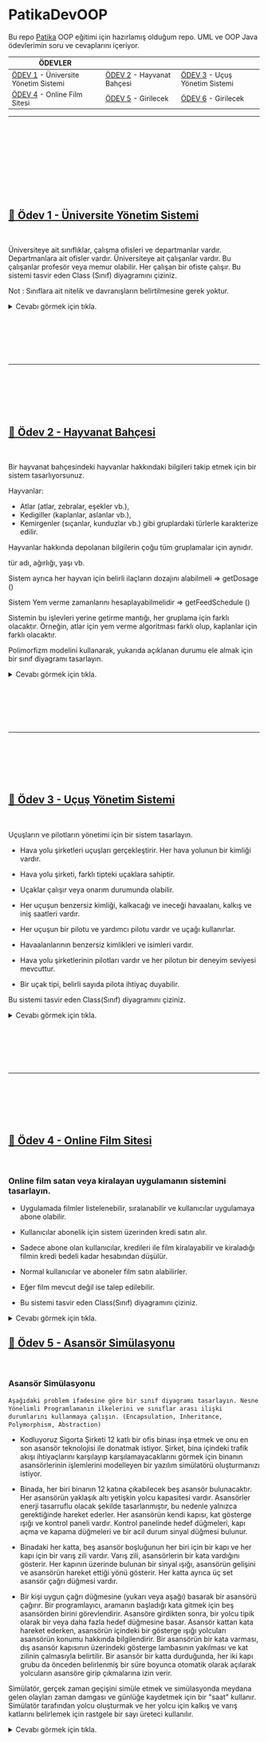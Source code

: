 # PatikaDevOOP

Bu repo [Patika](https://patika.dev) OOP eğitimi için hazırlamış olduğum repo. UML ve OOP Java ödevlerimin soru ve cevaplarını içeriyor.

| ÖDEVLER |  |  |
|-----|-----|-----|
| [ÖDEV 1](https://github.com/furkanaliunal/PatikaDevOOP#-%C3%B6dev-1---%C3%BCniversite-y%C3%B6netim-sistemi) - Üniversite Yönetim Sistemi | [ÖDEV 2](https://github.com/furkanaliunal/PatikaDevOOP#-%C3%B6dev-2---hayvanat-bah%C3%A7esi) - Hayvanat Bahçesi | [ÖDEV 3](https://github.com/furkanaliunal/PatikaDevOOP#-%C3%B6dev-3---u%C3%A7u%C5%9F-y%C3%B6netim-sistemi) - Uçuş Yönetim Sistemi
| [ÖDEV 4](https://github.com/furkanaliunal/PatikaDevOOP#-%C3%B6dev-4---online-film-sitesi) - Online Film Sitesi | [ÖDEV 5](#) - Girilecek | [ÖDEV 6](#) - Girilecek

---
<p>&nbsp;</p>
<p>&nbsp;</p>
<p>&nbsp;</p>
<p>&nbsp;</p>
<p>&nbsp;</p>

## [📖 Ödev 1 - Üniversite Yönetim Sistemi](#-%C3%B6dev-1---%C3%BCniversite-y%C3%B6netim-sistemi)
<p>&nbsp;</p>

Üniversiteye ait sınıflıklar, çalışma ofisleri ve departmanlar vardır.
Departmanlara ait ofisler vardır.
Üniversiteye ait çalışanlar vardır. Bu çalışanlar profesör veya memur olabilir.
Her çalışan bir ofiste çalışır.
Bu sistemi tasvir eden Class (Sınıf) diyagramını çiziniz.

Not : Sınıflara ait nitelik ve davranışların belirtilmesine gerek yoktur.

<details>
<summary>Cevabı görmek için tıkla.</summary>
  
![soru1](src/1.png)
</details>


<p>&nbsp;</p>
<p>&nbsp;</p>
<p>&nbsp;</p>

---


<p>&nbsp;</p>
<p>&nbsp;</p>
<p>&nbsp;</p>

## [📖 Ödev 2 - Hayvanat Bahçesi](#-%C3%B6dev-2---hayvanat-bah%C3%A7esi)
<p>&nbsp;</p>

Bir hayvanat bahçesindeki hayvanlar hakkındaki bilgileri takip etmek için bir sistem tasarlıyorsunuz.
<p></p>


Hayvanlar:

- Atlar (atlar, zebralar, eşekler vb.),
- Kedigiller (kaplanlar, aslanlar vb.),
- Kemirgenler (sıçanlar, kunduzlar vb.) gibi gruplardaki türlerle karakterize edilir.

Hayvanlar hakkında depolanan bilgilerin çoğu tüm gruplamalar için aynıdır.

tür adı, ağırlığı, yaşı vb.

Sistem ayrıca her hayvan için belirli ilaçların dozajını alabilmeli => getDosage ()

Sistem Yem verme zamanlarını hesaplayabilmelidir => getFeedSchedule ()

Sistemin bu işlevleri yerine getirme mantığı, her gruplama için farklı olacaktır. Örneğin, atlar için yem verme algoritması farklı olup, kaplanlar için farklı olacaktır.

Polimorfizm modelini kullanarak, yukarıda açıklanan durumu ele almak için bir sınıf diyagramı tasarlayın.

<details>
<summary>Cevabı görmek için tıkla.</summary>
  
![soru2](src/2.png)
</details>


<p>&nbsp;</p>
<p>&nbsp;</p>
<p>&nbsp;</p>

---

<p>&nbsp;</p>
<p>&nbsp;</p>
<p>&nbsp;</p>

## [📖 Ödev 3 - Uçuş Yönetim Sistemi](#-%C3%B6dev-3---u%C3%A7u%C5%9F-y%C3%B6netim-sistemi)
<p>&nbsp;</p>

Uçuşların ve pilotların yönetimi için bir sistem tasarlayın.
<p></p>


- Hava yolu şirketleri uçuşları gerçekleştirir. Her hava yolunun bir kimliği vardır.

- Hava yolu şirketi, farklı tipteki uçaklara sahiptir.

- Uçaklar çalışır veya onarım durumunda olabilir.

- Her uçuşun benzersiz kimliği, kalkacağı ve ineceği havaalanı, kalkış ve iniş saatleri vardır.

- Her uçuşun bir pilotu ve yardımcı pilotu vardır ve uçağı kullanırlar.

- Havaalanlarının benzersiz kimlikleri ve isimleri vardır.

- Hava yolu şirketlerinin pilotları vardır ve her pilotun bir deneyim seviyesi mevcuttur.

- Bir uçak tipi, belirli sayıda pilota ihtiyaç duyabilir.

Bu sistemi tasvir eden Class(Sınıf) diyagramını çiziniz.
<details>
<summary>Cevabı görmek için tıkla.</summary>
  
![soru3](src/3.png)
</details>


<p>&nbsp;</p>
<p>&nbsp;</p>
<p>&nbsp;</p>

---

<p>&nbsp;</p>
<p>&nbsp;</p>
<p>&nbsp;</p>

## [📖 Ödev 4 - Online Film Sitesi](#-%C3%B6dev-4---online-film-sitesi)
<p>&nbsp;</p>

### Online film satan veya kiralayan uygulamanın sistemini tasarlayın.
<p></p>

- Uygulamada filmler listelenebilir, sıralanabilir ve kullanıcılar uygulamaya abone olabilir.

- Kullanıcılar abonelik için sistem üzerinden kredi satın alır.

- Sadece abone olan kullanıcılar, kredileri ile film kiralayabilir ve kiraladığı filmin kredi bedeli kadar hesabından düşülür.

- Normal kullanıcılar ve aboneler film satın alabilirler.

- Eğer film mevcut değil ise talep edilebilir.

- Bu sistemi tasvir eden Class(Sınıf) diyagramını çiziniz.
<details>
<summary>Cevabı görmek için tıkla.</summary>
  
![soru4](src/4.png)

Diyagramın kodlarına ulaşmak isterseniz [tıklayabilirsiniz](https://github.com/furkanaliunal/PatikaOOP-OnlineFilmSirketi-in-Java-)
</details>



## [📖 Ödev 5 - Asansör Simülasyonu](#-%C3%B6dev-4---online-film-sites)
<p>&nbsp;</p>

### Asansör Simülasyonu

<p></p>

    Aşağıdaki problem ifadesine göre bir sınıf diyagramı tasarlayın. Nesne Yönelimli Programlamanın ilkelerini ve sınıflar arası ilişki durumlarını kullanmaya çalışın. (Encapsulation, Inheritance, Polymorphism, Abstraction)

- Kodluyoruz Sigorta Şirketi 12 katlı bir ofis binası inşa etmek ve onu en son asansör teknolojisi ile donatmak istiyor. Şirket, bina içindeki trafik akışı ihtiyaçlarını karşılayıp karşılamayacaklarını görmek için binanın asansörlerinin işlemlerini modelleyen bir yazılım simülatörü oluşturmanızı istiyor.

- Binada, her biri binanın 12 katına çıkabilecek beş asansör bulunacaktır. Her asansörün yaklaşık altı yetişkin yolcu kapasitesi vardır. Asansörler enerji tasarruflu olacak şekilde tasarlanmıştır, bu nedenle yalnızca gerektiğinde hareket ederler. Her asansörün kendi kapısı, kat gösterge ışığı ve kontrol paneli vardır. Kontrol panelinde hedef düğmeleri, kapı açma ve kapama düğmeleri ve bir acil durum sinyal düğmesi bulunur.


- Binadaki her katta, beş asansör boşluğunun her biri için bir kapı ve her kapı için bir varış zili vardır. Varış zili, asansörlerin bir kata vardığını gösterir. Her kapının üzerinde bulunan bir sinyal ışığı, asansörün gelişini ve asansörün hareket ettiği yönü gösterir. Her katta ayrıca üç set asansör çağrı düğmesi vardır.


- Bir kişi uygun çağrı düğmesine (yukarı veya aşağı) basarak bir asansörü çağırır. Bir programlayıcı, aramanın başladığı kata gitmek için beş asansörden birini görevlendirir. Asansöre girdikten sonra, bir yolcu tipik olarak bir veya daha fazla hedef düğmesine basar. Asansör kattan kata hareket ederken, asansörün içindeki bir gösterge ışığı yolcuları asansörün konumu hakkında bilgilendirir. Bir asansörün bir kata varması, dış asansör kapısının üzerindeki gösterge lambasının yakılması ve kat zilinin çalmasıyla belirtilir. Bir asansör bir katta durduğunda, her iki kapı grubu da önceden belirlenmiş bir süre boyunca otomatik olarak açılarak yolcuların asansöre girip çıkmalarına izin verir.

Simülatör, gerçek zaman geçişini simüle etmek ve simülasyonda meydana gelen olayları zaman damgası ve günlüğe kaydetmek için bir "saat" kullanır. Simülatör tarafından yolcu oluşturmak ve her yolcu için kalkış ve varış katlarını belirlemek için rastgele bir sayı üreteci kullanılır.
<details>
<summary>Cevabı görmek için tıkla.</summary>
  
![soru4](src/5.png)

</details>


